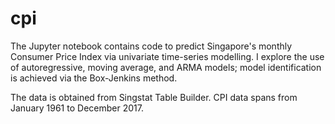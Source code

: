 # cpi
The Jupyter notebook contains code to predict Singapore's monthly Consumer Price Index via univariate time-series modelling. I explore the use of autoregressive, moving average, and ARMA models; model identification is achieved via the Box-Jenkins method.

The data is obtained from Singstat Table Builder. CPI data spans from January 1961 to December 2017.
